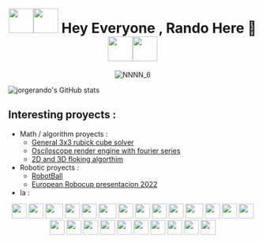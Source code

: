 <div align="center">

# <img src="https://media.giphy.com/media/PVTouuJYtZbkSY3L2n/giphy.gif" width="50px" height="50px"><img src="https://media.giphy.com/media/PVTouuJYtZbkSY3L2n/giphy.gif" width="50px" height="50px"> Hey Everyone , Rando Here  :wave: <img src="https://media.giphy.com/media/PVTouuJYtZbkSY3L2n/giphy.gif"  width="50px" height="50px" ><img src="https://media.giphy.com/media/PVTouuJYtZbkSY3L2n/giphy.gif" width="50px" height="50px">

 
![NNNN_6](https://user-images.githubusercontent.com/69701088/156947548-ae417acd-938b-4460-89ed-6b338f492536.gif)
 </div>
 
![jorgerando's GitHub stats](https://github-readme-stats.vercel.app/api?username=jorgerando&count_private=true&theme=radical&show_icons=true)

## Interesting proyects :
- Math / algorithm proyects :
    - [General 3x3 rubick cube solver](https://github.com/jorgerando/Resolvedor_CuboRubik) 
    - [Osciloscope render engine with fourier series](https://github.com/jorgerando/Oscilloscope-Music) 
    - [2D and 3D floking algorthim](https://github.com/jorgerando/TheFlocking) 
- Robotic proyects :
    - [RobotBall](https://github.com/USanz/Mecatronica-Proyecto/wiki) 
    - [European Robocup presentacion 2022](https://github.com/lroa2019/Carry-My-Luggage) 
- Ia : 
  
<div align="center" >
    <img src="https://cultofthepartyparrot.com/parrots/hd/githubparrot.gif" width="30" height="30"/>
    <img src="https://cultofthepartyparrot.com/flags/hd/indiaparrot.gif" width="30" height="30"/>
    <img src="https://cultofthepartyparrot.com/parrots/asyncparrot.gif" width="36" height="30"/>
    <img src="https://cultofthepartyparrot.com/parrots/hd/githubparrot.gif" width="30" height="30"/>
    <img src="https://cultofthepartyparrot.com/flags/hd/indiaparrot.gif" width="30" height="30"/>
    <img src="https://cultofthepartyparrot.com/parrots/asyncparrot.gif" width="36" height="30"/>
    <img src="https://cultofthepartyparrot.com/parrots/hd/opensourceparrot.gif" width="30" height="30"/>
    <img src="https://cultofthepartyparrot.com/parrots/hd/dealwithitnowparrot.gif" width="30" height="30"/>
    <img src="https://cultofthepartyparrot.com/parrots/hd/githubparrot.gif" width="30" height="30"/>
    <img src="https://cultofthepartyparrot.com/flags/hd/indiaparrot.gif" width="30" height="30"/>
    <img src="https://cultofthepartyparrot.com/parrots/asyncparrot.gif" width="36" height="30"/>
    <img src="https://cultofthepartyparrot.com/parrots/hd/laptop_parrot.gif" width="30" height="30"/>
    <img src="https://cultofthepartyparrot.com/parrots/hd/spinningparrot.gif" width="30" height="30"/>
    <img src="https://cultofthepartyparrot.com/parrots/hd/levitationparrot.gif" width="30" height="30"/>
    <img src="https://cultofthepartyparrot.com/parrots/hd/meldparrot.gif" width="30" height="30"/>
    <img src="https://cultofthepartyparrot.com/parrots/slomoparrot.gif" width="30" height="30"/>
    <img src="https://cultofthepartyparrot.com/parrots/hd/moonwalkingparrot.gif" width="30" height="30"/>
    <img src="https://cultofthepartyparrot.com/parrots/hd/stableparrot.gif" width="30" height="30"/>
    <img src="https://cultofthepartyparrot.com/parrots/hd/scienceparrot.gif" width="30" height="30"/>
    <img src="https://cultofthepartyparrot.com/parrots/hd/pirateparrot.gif" width="30" height="30"/>
    <img src="https://cultofthepartyparrot.com/parrots/hd/footballparrot.gif" width="30" height="30"/>
    <img src="https://cultofthepartyparrot.com/parrots/hd/illuminatiparrot.gif" width="30" height="30"/>
    <img src="https://cultofthepartyparrot.com/parrots/hd/hypnoparrotdark.gif" width="30" height="30"/>
    <img src="https://cultofthepartyparrot.com/parrots/hd/mustacheparrot.gif" width="30" height="30"/>
</div>
